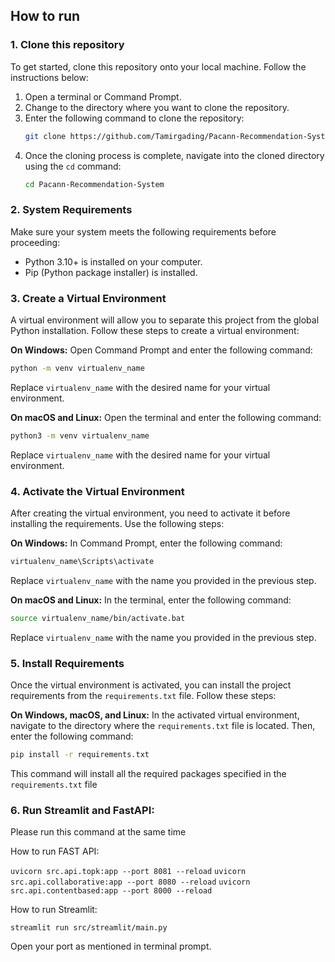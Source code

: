 ## How to run

### 1. Clone this repository
To get started, clone this repository onto your local machine. Follow the instructions below:

1. Open a terminal or Command Prompt.
2. Change to the directory where you want to clone the repository.
3. Enter the following command to clone the repository:
   ```bash
   git clone https://github.com/Tamirgading/Pacann-Recommendation-System.git
   ```
4. Once the cloning process is complete, navigate into the cloned directory using the `cd` command:
   ```bash
   cd Pacann-Recommendation-System
   ```

### 2. System Requirements
Make sure your system meets the following requirements before proceeding:
- Python 3.10+ is installed on your computer.
- Pip (Python package installer) is installed.

### 3. Create a Virtual Environment
A virtual environment will allow you to separate this project from the global Python installation. Follow these steps to create a virtual environment:

**On Windows:**
Open Command Prompt and enter the following command:
```bash
python -m venv virtualenv_name
```
Replace `virtualenv_name` with the desired name for your virtual environment.

**On macOS and Linux:**
Open the terminal and enter the following command:
```bash
python3 -m venv virtualenv_name
```
Replace `virtualenv_name` with the desired name for your virtual environment.

### 4. Activate the Virtual Environment
After creating the virtual environment, you need to activate it before installing the requirements. Use the following steps:

**On Windows:**
In Command Prompt, enter the following command:
```bash
virtualenv_name\Scripts\activate
```
Replace `virtualenv_name` with the name you provided in the previous step.

**On macOS and Linux:**
In the terminal, enter the following command:
```bash
source virtualenv_name/bin/activate.bat
```
Replace `virtualenv_name` with the name you provided in the previous step.

### 5. Install Requirements
Once the virtual environment is activated, you can install the project requirements from the `requirements.txt` file. Follow these steps:

**On Windows, macOS, and Linux:**
In the activated virtual environment, navigate to the directory where the `requirements.txt` file is located. Then, enter the following command:
```bash
pip install -r requirements.txt
```
This command will install all the required packages specified in the `requirements.txt` file

### 6. Run Streamlit and FastAPI:

Please run this command at the same time

How to run FAST API:

``uvicorn src.api.topk:app --port 8081 --reload``
``uvicorn src.api.collaborative:app --port 8080 --reload``
``uvicorn src.api.contentbased:app --port 8000 --reload ``

How to run Streamlit:

``streamlit run src/streamlit/main.py``

Open your port as mentioned in terminal prompt.
